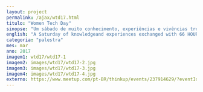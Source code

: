 ```yaml
---
layout: project
permalink: /ajax/wtd17.html
titulo: "Women Tech Day"
sinopse: "Um sábado de muito conhecimento, experiências e vivências trocadas com 66 HORAS de conteúdo com 25 SPEAKERS Mulheres representando 20 COMUNIDADES e empresas para comemorar o mês da mulher na IBM Brasil."
english: "A Saturday of knowledgeand experiences exchanged with 66 HOURS of content with 25 SPEAKERS Women representing 20 COMMUNITIES and companies to celebrate the month of the woman in IBM Brazil."
categoria: "palestra"
mes: mar
ano: 2017
imagem1: wtd17/wtd17-1
imagem2: images/wtd17/wtd17-2.jpg
imagem3: images/wtd17/wtd17-3.jpg
imagem4: images/wtd17/wtd17-4.jpg
externo: https://www.meetup.com/pt-BR/thinkup/events/237914629/?eventId=237914629
---
```

